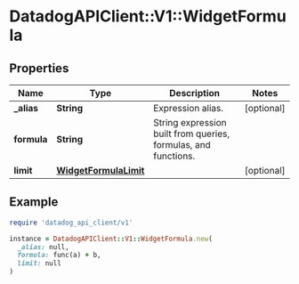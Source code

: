 # DatadogAPIClient::V1::WidgetFormula

## Properties

| Name | Type | Description | Notes |
| ---- | ---- | ----------- | ----- |
| **_alias** | **String** | Expression alias. | [optional] |
| **formula** | **String** | String expression built from queries, formulas, and functions. |  |
| **limit** | [**WidgetFormulaLimit**](WidgetFormulaLimit.md) |  | [optional] |

## Example

```ruby
require 'datadog_api_client/v1'

instance = DatadogAPIClient::V1::WidgetFormula.new(
  _alias: null,
  formula: func(a) + b,
  limit: null
)
```

